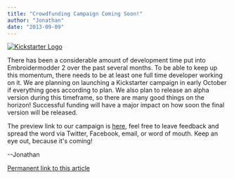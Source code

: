 ```yaml
---
title: "Crowdfunding Campaign Coming Soon!"
author: "Jonathan"
date: "2013-09-09"
---
```


<a href="http://www.kickstarter.com/projects/redteam316/369640335?token=57f7685e"><img class="img" src="images/kickstarter/kickstarter-logo-dark.png" alt="Kickstarter Logo" /></a>

There has been a considerable amount of development time put into Embroidermodder 2 over the past several months.
To be able to keep up this momentum, there needs to be at least one full time developer working on it.
We are planning on launching a Kickstarter campaign in early October if everything goes according to plan.
We also plan to release an alpha version during this timeframe, so there are many good things on the horizon!
Successful funding will have a major impact on how soon the final version will be released.

The preview link to our campaign is <a href="http://www.kickstarter.com/projects/redteam316/369640335?token=57f7685e">here</a>, feel free to leave feedback and spread the word via Twitter, Facebook, email, or word of mouth. Keep an eye out, because it's coming!

--Jonathan

[Permanent link to this article](news0.html#kickstarter)
